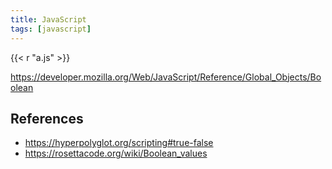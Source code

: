 ```yaml
---
title: JavaScript
tags: [javascript]
---
```


{{< r "a.js" >}}

<https://developer.mozilla.org/Web/JavaScript/Reference/Global_Objects/Boolean>

## References

- <https://hyperpolyglot.org/scripting#true-false>
- <https://rosettacode.org/wiki/Boolean_values>
